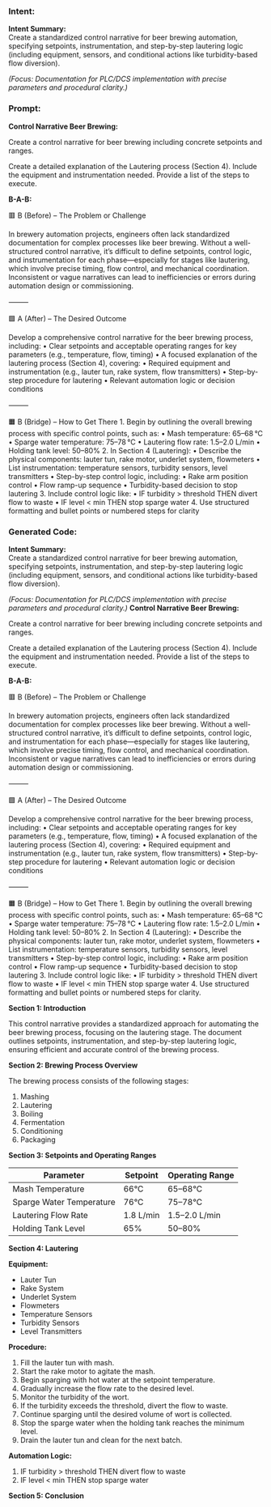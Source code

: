 ### Intent:
**Intent Summary:**  
Create a standardized control narrative for beer brewing automation, specifying setpoints, instrumentation, and step-by-step lautering logic (including equipment, sensors, and conditional actions like turbidity-based flow diversion).  

*(Focus: Documentation for PLC/DCS implementation with precise parameters and procedural clarity.)*

### Prompt:
**Control Narrative Beer Brewing:**

Create a control narrative for beer brewing including concrete setpoints and ranges.

Create a detailed explanation of the Lautering process (Section 4). Include the equipment and instrumentation needed. Provide a list of the steps to execute.

**B-A-B:**

🟥 B (Before) – The Problem or Challenge

In brewery automation projects, engineers often lack standardized documentation for complex processes like beer brewing. Without a well-structured control narrative, it’s difficult to define setpoints, control logic, and instrumentation for each phase—especially for stages like lautering, which involve precise timing, flow control, and mechanical coordination. Inconsistent or vague narratives can lead to inefficiencies or errors during automation design or commissioning.

⸻

🟩 A (After) – The Desired Outcome

Develop a comprehensive control narrative for the beer brewing process, including:
	•	Clear setpoints and acceptable operating ranges for key parameters (e.g., temperature, flow, timing)
	•	A focused explanation of the lautering process (Section 4), covering:
	•	Required equipment and instrumentation (e.g., lauter tun, rake system, flow transmitters)
	•	Step-by-step procedure for lautering
	•	Relevant automation logic or decision conditions

⸻

🟧 B (Bridge) – How to Get There
	1.	Begin by outlining the overall brewing process with specific control points, such as:
	•	Mash temperature: 65–68 °C
	•	Sparge water temperature: 75–78 °C
	•	Lautering flow rate: 1.5–2.0 L/min
	•	Holding tank level: 50–80%
	2.	In Section 4 (Lautering):
	•	Describe the physical components: lauter tun, rake motor, underlet system, flowmeters
	•	List instrumentation: temperature sensors, turbidity sensors, level transmitters
	•	Step-by-step control logic, including:
	•	Rake arm position control
	•	Flow ramp-up sequence
	•	Turbidity-based decision to stop lautering
	3.	Include control logic like:
	•	IF turbidity > threshold THEN divert flow to waste
	•	IF level < min THEN stop sparge water
	4.	Use structured formatting and bullet points or numbered steps for clarity

### Generated Code:
**Intent Summary:**  
Create a standardized control narrative for beer brewing automation, specifying setpoints, instrumentation, and step-by-step lautering logic (including equipment, sensors, and conditional actions like turbidity-based flow diversion).  

*(Focus: Documentation for PLC/DCS implementation with precise parameters and procedural clarity.)*
**Control Narrative Beer Brewing:**

Create a control narrative for beer brewing including concrete setpoints and ranges.

Create a detailed explanation of the Lautering process (Section 4). Include the equipment and instrumentation needed. Provide a list of the steps to execute.

**B-A-B:**

🟥 B (Before) – The Problem or Challenge

In brewery automation projects, engineers often lack standardized documentation for complex processes like beer brewing. Without a well-structured control narrative, it’s difficult to define setpoints, control logic, and instrumentation for each phase—especially for stages like lautering, which involve precise timing, flow control, and mechanical coordination. Inconsistent or vague narratives can lead to inefficiencies or errors during automation design or commissioning.

⸻

🟩 A (After) – The Desired Outcome

Develop a comprehensive control narrative for the beer brewing process, including:
	•	Clear setpoints and acceptable operating ranges for key parameters (e.g., temperature, flow, timing)
	•	A focused explanation of the lautering process (Section 4), covering:
	•	Required equipment and instrumentation (e.g., lauter tun, rake system, flow transmitters)
	•	Step-by-step procedure for lautering
	•	Relevant automation logic or decision conditions

⸻

🟧 B (Bridge) – How to Get There
	1.	Begin by outlining the overall brewing process with specific control points, such as:
	•	Mash temperature: 65–68 °C
	•	Sparge water temperature: 75–78 °C
	•	Lautering flow rate: 1.5–2.0 L/min
	•	Holding tank level: 50–80%
	2.	In Section 4 (Lautering):
	•	Describe the physical components: lauter tun, rake motor, underlet system, flowmeters
	•	List instrumentation: temperature sensors, turbidity sensors, level transmitters
	•	Step-by-step control logic, including:
	•	Rake arm position control
	•	Flow ramp-up sequence
	•	Turbidity-based decision to stop lautering
	3.	Include control logic like:
	•	IF turbidity > threshold THEN divert flow to waste
	•	IF level < min THEN stop sparge water
	4.	Use structured formatting and bullet points or numbered steps for clarity.

**Section 1: Introduction**

This control narrative provides a standardized approach for automating the beer brewing process, focusing on the lautering stage. The document outlines setpoints, instrumentation, and step-by-step lautering logic, ensuring efficient and accurate control of the brewing process.

**Section 2: Brewing Process Overview**

The brewing process consists of the following stages:

1. Mashing
2. Lautering
3. Boiling
4. Fermentation
5. Conditioning
6. Packaging

**Section 3: Setpoints and Operating Ranges**

| Parameter | Setpoint | Operating Range |
| --- | --- | --- |
| Mash Temperature | 66°C | 65–68°C |
| Sparge Water Temperature | 76°C | 75–78°C |
| Lautering Flow Rate | 1.8 L/min | 1.5–2.0 L/min |
| Holding Tank Level | 65% | 50–80% |

**Section 4: Lautering**

**Equipment:**

* Lauter Tun
* Rake System
* Underlet System
* Flowmeters
* Temperature Sensors
* Turbidity Sensors
* Level Transmitters

**Procedure:**

1. Fill the lauter tun with mash.
2. Start the rake motor to agitate the mash.
3. Begin sparging with hot water at the setpoint temperature.
4. Gradually increase the flow rate to the desired level.
5. Monitor the turbidity of the wort.
6. If the turbidity exceeds the threshold, divert the flow to waste.
7. Continue sparging until the desired volume of wort is collected.
8. Stop the sparge water when the holding tank reaches the minimum level.
9. Drain the lauter tun and clean for the next batch.

**Automation Logic:**

1. IF turbidity > threshold THEN divert flow to waste
2. IF level < min THEN stop sparge water

**Section 5: Conclusion**
